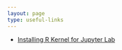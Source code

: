 ```yaml
---
layout: page
type: useful-links
---
```

* [Installing R Kernel for Jupyter Lab](https://richpauloo.github.io/2018-05-16-Installing-the-R-kernel-in-Jupyter-Lab/)
